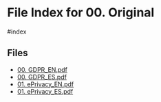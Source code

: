 # File Index for 00. Original
#index

## Files

- [00. GDPR_EN.pdf](https://github.com/Grado-en-Gestion-de-la-Ciberseguridad/1-Ciberseguridad/blob/main//01.1.%20Fundamentos%20de%20Derecho/06.%20Regulacion/00.%20GDPR%20%2B%20ePrivacy/00.%20Original/00.%20GDPR_EN.pdf)
- [00. GDPR_ES.pdf](https://github.com/Grado-en-Gestion-de-la-Ciberseguridad/1-Ciberseguridad/blob/main//01.1.%20Fundamentos%20de%20Derecho/06.%20Regulacion/00.%20GDPR%20%2B%20ePrivacy/00.%20Original/00.%20GDPR_ES.pdf)
- [01. ePrivacy_EN.pdf](https://github.com/Grado-en-Gestion-de-la-Ciberseguridad/1-Ciberseguridad/blob/main//01.1.%20Fundamentos%20de%20Derecho/06.%20Regulacion/00.%20GDPR%20%2B%20ePrivacy/00.%20Original/01.%20ePrivacy_EN.pdf)
- [01. ePrivacy_ES.pdf](https://github.com/Grado-en-Gestion-de-la-Ciberseguridad/1-Ciberseguridad/blob/main//01.1.%20Fundamentos%20de%20Derecho/06.%20Regulacion/00.%20GDPR%20%2B%20ePrivacy/00.%20Original/01.%20ePrivacy_ES.pdf)
